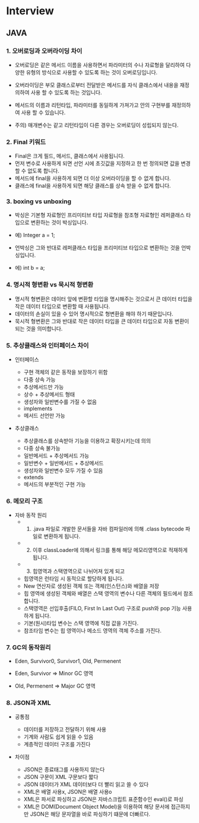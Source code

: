 # Interview

## JAVA

### 1. 오버로딩과 오버라이딩 차이
- 오버로딩은 같은 메서드 이름을 사용하면서 파라미터의 수나 자료형을 달리하여 다양한 유형의 방식으로 사용할 수 있도록 하는 것이 오버로딩입니다.
- 오버라이딩은 부모 클래스로부터 전달받은 메서드를 자식 클래스에서 내용을 재정의하여 사용 할 수 있도록 하는 것입니다.
- 메서드의 이름과 리턴타입, 파라미터를 동일하게 가져가고 안의 구현부를 재정의하여 사용 할 수 있습니다.

- 주의) 매개변수는 같고 리턴타입이 다른 경우는 오버로딩이 성립되지 않는다.

### 2. Final 키워드
- Final은 크게 필드, 메서드, 클래스에서 사용됩니다.
- 먼저 변수로 사용하게 되면 선언 시에 초깃값을 지정하고 한 번 정의되면 값을 변경할 수 없도록 합니다.
- 메서드에 final을 사용하게 되면 더 이상 오버라이딩을 할 수 없게 합니다.
- 클래스에 final을 사용하게 되면 해당 클래스를 상속 받을 수 없게 합니다.

### 3. boxing vs unboxing
- 박싱은 기본형 자료형인 프리미티브 타입 자료형을 참조형 자료형인 레퍼클래스 타입으로 변환하는 것이 박싱입니다.
- 예) Integer a = 1;

- 언박싱은 그와 반대로 레퍼클래스 타입을 프리미티브 타입으로 변환하는 것을 언박싱입니다.
- 에) int b = a;

### 4. 명시적 형변환 vs 묵시적 형변환
- 명시적 형변환은 데이터 앞에 변환할 타입을 명시해주는 것으로서 큰 데이터 타입을 작은 데이터 타입으로 변환할 때 사용됩니다.
- 데이터의 손실이 있을 수 있어 명시적으로 형변환을 해야 하기 때문입니다.
- 묵시적 형변환은 그와 반대로 작은 데이터 타입을 큰 데이터 타입으로 자동 변환이 되는 것을 의미합니다.

### 5. 추상클래스와 인터페이스 차이

- 인터페이스
    - 구현 객체의 같은 동작을 보장하기 위함
    - 다중 상속 가능
    - 추상메서드만 가능
    - 상수 + 추상메서드 형태
    - 생성자와 일반변수를 가질 수 없음
    - implements
    - 메서드 선언만 가능

- 추상클래스
    - 추상클래스를 상속받아 기능을 이용하고 확장시키는데 의의
    - 다중 상속 불가능
    - 일반메서드 + 추상메서드 가능
    - 일반변수 + 일반메서드 + 추상메서드
    - 생성자와 일반변수 모두 가질 수 있음
    - extends
    - 메서드의 부분적인 구현 가능

### 6. 메모리 구조

- 자바 동작 원리
    - 1. .java 파일로 개발한 문서들을 자바 컴파일러에 의해 .class bytecode 파일로 변환하게 됩니다.
    - 2. 이후 classLoader에 의해서 링크를 통해 해당 메모리영역으로 적재하게 됩니다.
    - 3. 힙영역과 스택영역으로 나뉘어져 있게 되고
    - 힙영역은 런타임 시 동적으로 할당하게 됩니다.
    - New 연산자로 생성된 객체 또는 객체(인스턴스)와 배열을 저장
    - 힙 영역에 생성된 객체와 배열은 스택 영역의 변수나 다른 객체의 필드에서 참조합니다.
    - 스택영역은 선입후출(FILO, First In Last Out) 구조로 push와 pop 기능 사용하게 됩니다.
    - 기본(원시)타입 변수는 스택 영역에 직접 값을 가진다.
    - 참조타임 변수는 힙 영역이나 메소드 영역의 객체 주소를 가진다.


### 7. GC의 동작원리
- Eden, Survivor0, Survivor1, Old, Permenent

- Eden, Survivor => Minor GC 영역
- Old, Permenent => Major GC 영역

### 8. JSON과 XML
- 공통점
    - 데이터를 저장하고 전달하기 위해 사용
    - 기계와 사람도 쉽게 읽을 수 있음
    - 계층적인 데이터 구조를 가진다

- 차이점
    - JSON은 종료태그를 사용하지 않는다
    - JSON 구문이 XML 구문보다 짧다
    - JSON 데이터가 XML 데이터보다 더 빨리 읽고 쓸 수 있다
    - XML은 배열 사용x, JSON은 배열 사용o
    - XML은 파서로 파싱하고 JSON은 자바스크립트 표준함수인 eval()로 파싱
    - XML은 DOM(Document Object Model)을 이용하여 해당 문서에 접근하지만 JSON은 해당 문자열을 바로 파싱하기 떄문에 더빠르다.

